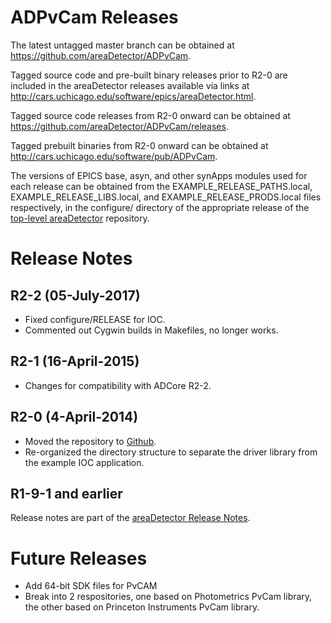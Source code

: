 ADPvCam Releases
====================

The latest untagged master branch can be obtained at
https://github.com/areaDetector/ADPvCam.

Tagged source code and pre-built binary releases prior to R2-0 are included
in the areaDetector releases available via links at
http://cars.uchicago.edu/software/epics/areaDetector.html.

Tagged source code releases from R2-0 onward can be obtained at 
https://github.com/areaDetector/ADPvCam/releases.

Tagged prebuilt binaries from R2-0 onward can be obtained at
http://cars.uchicago.edu/software/pub/ADPvCam.

The versions of EPICS base, asyn, and other synApps modules used for each release can be obtained from 
the EXAMPLE_RELEASE_PATHS.local, EXAMPLE_RELEASE_LIBS.local, and EXAMPLE_RELEASE_PRODS.local
files respectively, in the configure/ directory of the appropriate release of the 
[top-level areaDetector](https://github.com/areaDetector/areaDetector) repository.


Release Notes
=============
R2-2 (05-July-2017)
----
* Fixed configure/RELEASE for IOC.
* Commented out Cygwin builds in Makefiles, no longer works.


R2-1 (16-April-2015)
----
* Changes for compatibility with ADCore R2-2.


R2-0 (4-April-2014)
----
* Moved the repository to [Github](https://github.com/areaDetector/ADPvCam).
* Re-organized the directory structure to separate the driver library from the example IOC application.


R1-9-1 and earlier
------------------
Release notes are part of the
[areaDetector Release Notes](http://cars.uchicago.edu/software/epics/areaDetectorReleaseNotes.html).

Future Releases
===============
* Add 64-bit SDK files for PvCAM
* Break into 2 respositories, one based on Photometrics PvCam library, 
  the other based on Princeton Instruments PvCam library.
